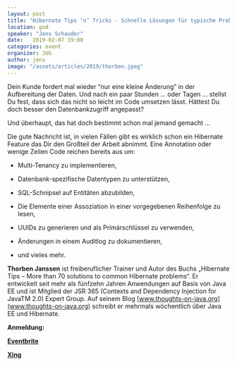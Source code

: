```yaml
---
layout: post
title: "Hibernate Tips ‘n’ Tricks - Schnelle Lösungen für typische Probleme und Anwendungsfälle."
location: god
speaker: "Jens Schauder"
date:   2019-02-07 19:00
categories: event
organizer: JUG
author: jens
image: "/assets/articles/2019/thorben.jpeg"
---
```


Dein Kunde fordert mal wieder “nur eine kleine Änderung” in der Aufbereitung der Daten. 
Und nach ein paar Stunden ... oder Tagen ... stellst Du fest, dass sich das nicht so leicht im Code umsetzen lässt. 
Hättest Du doch besser den Datenbankzugriff angepasst?

Und überhaupt, das hat doch bestimmt schon mal jemand gemacht …

Die gute Nachricht ist, in vielen Fällen gibt es wirklich schon ein Hibernate Feature das Dir den Großteil der Arbeit abnimmt. Eine Annotation oder wenige Zeilen Code reichen bereits aus um:

* Multi-Tenancy zu implementieren,

* Datenbank-spezifische Datentypen zu unterstützen,

* SQL-Schnipsel auf Entitäten abzubilden,

* Die Elemente einer Assoziation in einer vorgegebenen Reihenfolge zu lesen,

* UUIDs zu generieren und als Primärschlüssel zu verwenden,

* Änderungen in einem Auditlog zu dokumentieren,

* und vieles mehr.

**Thorben Janssen** ist freiberuflicher Trainer und Autor des Buchs „Hibernate Tips – More than 70 solutions to common Hibernate problems“. 
Er entwickelt seit mehr als fünfzehn Jahren Anwendungen auf Basis von Java EE und ist Mitglied der JSR 365 (Contexts and Dependency Injection for JavaTM 2.0) Expert Group. 
Auf seinem Blog [www.thoughts-on-java.org](www.thoughts-on-java.org) schreibt er mehrmals wöchentlich über Java EE und Hibernate.

**Anmeldung:**

[**Eventbrite**](https://www.eventbrite.de/e/hibernate-tips-n-tricks-tickets-54444230158)

[**Xing**](https://www.xing.com/events/hibernate-tips-tricks-2042357)

